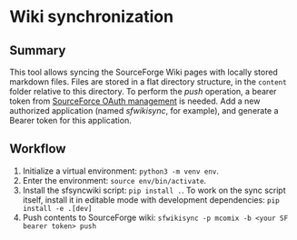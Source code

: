 # Wiki synchronization

## Summary
This tool allows syncing the SourceForge Wiki pages with locally stored markdown files.
Files are stored in a flat directory structure, in the `content` folder relative to this directory.
To perform the *push* operation, a bearer token from [SourceForce OAuth management](https://sourceforge.net/auth/oauth/) is needed.
Add a new authorized application (named *sfwikisync*, for example), and generate a Bearer token for this application.

## Workflow
1. Initialize a virtual environment: `python3 -m venv env`.
2. Enter the environment: `source env/bin/activate`.
3. Install the sfsyncwiki script: `pip install .`. To work on the sync script itself, install it in editable mode with development dependencies: `pip install -e .[dev]`
4. Push contents to SourceForge wiki: `sfwikisync -p mcomix -b <your SF bearer token> push`
